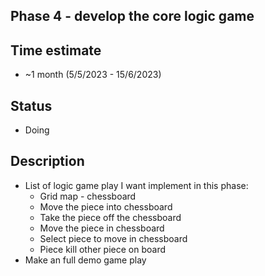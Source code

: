 ## Phase 4 - develop the core logic game

## Time estimate

- ~1 month (5/5/2023 - 15/6/2023)

## Status

- Doing

## Description

- List of logic game play I want implement in this phase:
  - Grid map - chessboard
  - Move the piece into chessboard
  - Take the piece off the chessboard
  - Move the piece in chessboard
  - Select piece to move in chessboard
  - Piece kill other piece on board
- Make an full demo game play
